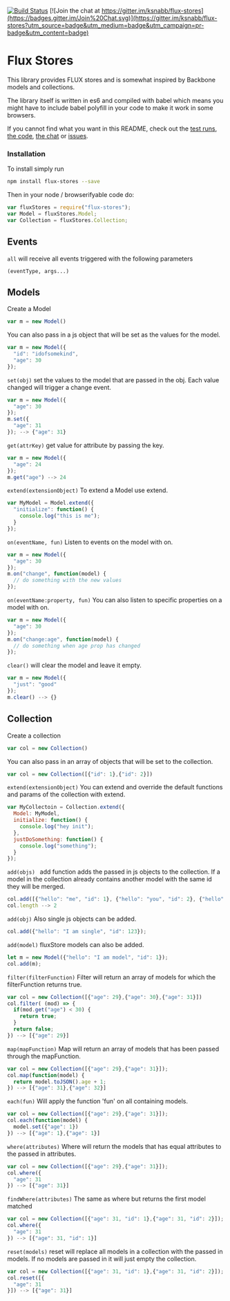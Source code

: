 [![Build Status](https://travis-ci.org/ksnabb/flux-stores.svg)](https://travis-ci.org/ksnabb/flux-stores)
[![Join the chat at https://gitter.im/ksnabb/flux-stores](https://badges.gitter.im/Join%20Chat.svg)](https://gitter.im/ksnabb/flux-stores?utm_source=badge&utm_medium=badge&utm_campaign=pr-badge&utm_content=badge)

# Flux Stores

This library provides FLUX stores and is somewhat inspired by Backbone models and collections.

The library itself is written in es6 and compiled with babel which means you might have to
include babel polyfill in your code to make it work in some browsers.

If you cannot find what you want in this README, check out the 
[test runs](https://github.com/ksnabb/flux-stores/blob/master/test.md), [the code](https://github.com/ksnabb/flux-stores/tree/master/src), [the chat](https://gitter.im/ksnabb/flux-stores) or [issues](https://github.com/ksnabb/flux-stores/issues).

### Installation

To install simply run

```sh
npm install flux-stores --save
```

Then in your node / browserifyable code do:

```js
var fluxStores = require("flux-stores");
var Model = fluxStores.Model;
var Collection = fluxStores.Collection;
```

## Events

`all`
will receive all events triggered with the following parameters
    
    (eventType, args...)


## Models

Create a Model

```js
var m = new Model()
```

You can also pass in a js object that will be set as the values for the model.

```js
var m = new Model({
  "id": "idofsomekind",
  "age": 30
});
```

`set(obj)`
set the values to the model that are passed in the obj. Each value changed will trigger a change event.

```js
var m = new Model({
  "age": 30
});
m.set({
  "age": 31
}); --> {"age": 31}
```

`get(attrKey)`
get value for attribute by passing the key.

```js
var m = new Model({
  "age": 24
});
m.get("age") --> 24
```

`extend(extensionObject)`
To extend a Model use extend.

```js
var MyModel = Model.extend({
  "initialize": function() {
    console.log("this is me");
  }
});
```
`on(eventName, fun)`
Listen to events on the model with on.

```js
var m = new Model({
  "age": 30
});
m.on("change", function(model) {
  // do something with the new values
});
```
`on(eventName:property, fun)`
You can also listen to specific properties on a model with on.

```js
var m = new Model({
  "age": 30
});
m.on("change:age", function(model) {
  // do something when age prop has changed
});
```

`clear()`
will clear the model and leave it empty.

```js
var m = new Model({
  "just": "good"
});
m.clear() --> {}
```

## Collection

Create a collection

```js
var col = new Collection()
```

You can also pass in an array of objects that will be set to the collection.

```js
var col = new Collection([{"id": 1},{"id": 2}])
```

`extend(extensionObject)`
You can extend and override the default functions and params of the collection with extend.

```js
var MyCollectoin = Collection.extend({
  Model: MyModel,
  initialize: function() {
    console.log("hey init");
  },
  justDoSomething: function() {
    console.log("something");
  }
});
```

`add(objs) `
add function adds the passed in js objects to the collection. If a
model in the collection already contains another model with the same id they
will be merged.

```js
col.add([{"hello": "me", "id": 1}, {"hello": "you", "id": 2}, {"hello": "me again", "id": 1}]);
col.length --> 2
```

`add(obj)`
Also single js objects can be added.

```js
col.add({"hello": "I am single", "id": 123});
```

`add(model)`
fluxStore models can also be added.

```js
let m = new Model({"hello": "I am model", "id": 1});
col.add(m);
```

`filter(filterFunction)`
Filter will return an array of models for which the filterFunction returns true.

```js
var col = new Collection([{"age": 29},{"age": 30},{"age": 31}])
col.filter( (mod) => {
  if(mod.get("age") < 30) {
    return true;
  }
  return false;
}) --> [{"age": 29}]
```

`map(mapFunction)`
Map will return an array of models that has been passed through the mapFunction.

```js
var col = new Collection([{"age": 29},{"age": 31}]);
col.map(function(model) {
  return model.toJSON().age + 1;
}) --> [{"age": 31},{"age": 32}]
```

`each(fun)`
Will apply the function 'fun' on all containing models.

```js
var col = new Collection([{"age": 29},{"age": 31}]);
col.each(function(model) {
  model.set({"age": 1})
}) --> [{"age": 1},{"age": 1}]
```

`where(attributes)`
Where will return the models that has equal attributes to the passed in attributes.

```js
var col = new Collection([{"age": 29},{"age": 31}]);
col.where({
  "age": 31
}) --> [{"age": 31}]
```

`findWhere(attributes)`
The same as where but returns the first model matched

```js
var col = new Collection([{"age": 31, "id": 1},{"age": 31, "id": 2}]);
col.where({
  "age": 31
}) --> [{"age": 31, "id": 1}]
```

`reset(models)`
reset will replace all models in a collection with the passed in models. If no models are passed in it will just empty the collection.

```js
var col = new Collection([{"age": 31, "id": 1},{"age": 31, "id": 2}]);
col.reset([{
  "age": 31
}]) --> [{"age": 31}]
```
